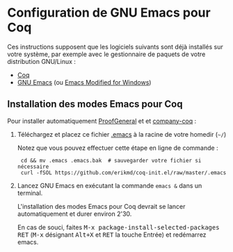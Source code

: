 # Configuration de GNU Emacs pour Coq

Ces instructions supposent que les logiciels suivants sont déjà
installés sur votre système, par exemple avec le gestionnaire de
paquets de votre distribution GNU/Linux :

* [Coq](https://coq.inria.fr/download)
* [GNU Emacs](https://www.gnu.org/software/emacs/) (ou [Emacs Modified for Windows](https://vigou3.gitlab.io/emacs-modified-windows/))

## Installation des modes Emacs pour Coq

Pour installer automatiquement
[ProofGeneral](https://github.com/ProofGeneral/PG) et
et [company-coq](https://github.com/cpitclaudel/company-coq) :

1. Téléchargez et placez ce fichier [.emacs](./.emacs) à la racine de
   votre homedir (`~/`)

    Notez que vous pouvez effectuer cette étape en ligne de commande :

        cd && mv .emacs .emacs.bak  # sauvegarder votre fichier si nécessaire
        curl -fSOL https://github.com/erikmd/coq-init.el/raw/master/.emacs


2. Lancez GNU Emacs en exécutant la commande `emacs &` dans un
   terminal.

    L'installation des modes Emacs pour Coq devrait se lancer
    automatiquement et durer environ 2'30.

    En cas de souci, faites
    <kbd>M-x package-install-selected-packages RET</kbd>
    (<kbd>M-x</kbd> désignant <kbd>Alt+X</kbd>
    et <kbd>RET</kbd> la touche Entrée) et redémarrez emacs.
